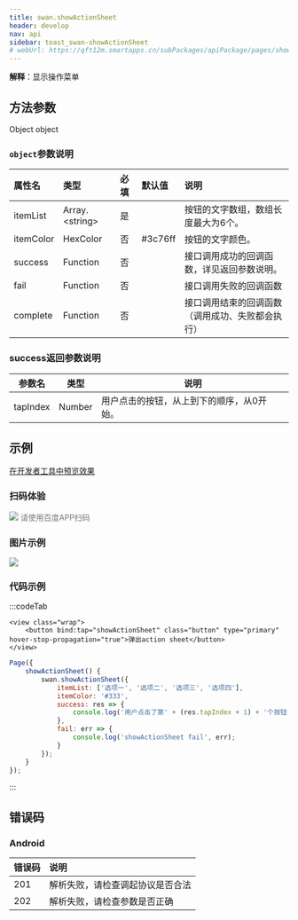 ```yaml
---
title: swan.showActionSheet
header: develop
nav: api
sidebar: toast_swan-showActionSheet
# webUrl: https://qft12m.smartapps.cn/subPackages/apiPackage/pages/showActionSheet/showActionSheet
---
```


 

**解释**：​显示操作菜单

 
## 方法参数 

Object object

### `object`参数说明  

|属性名 |类型  |必填 | 默认值 |说明|
|:---- |:---- |:---- |:----|:----|
|itemList |   Array.&lt;string&gt;  |  是 | |  按钮的文字数组，数组长度最大为6个。|
|itemColor |  HexColor|    否   |#3c76ff|按钮的文字颜色。|
|success| Function  |  否  | | 接口调用成功的回调函数，详见返回参数说明。|
|fail  |  Function |   否  | |  接口调用失败的回调函数|
|complete   | Function |   否 | |   接口调用结束的回调函数（调用成功、失败都会执行）|

### success返回参数说明  

|参数名 |类型  |说明|
|---- | ---- | ---- |
|tapIndex |   Number | 用户点击的按钮，从上到下的顺序，从0开始。|

## 示例

<a href="swanide://fragment/c96f91497b4edc0c93df37756919a2001574135826789" title="在开发者工具中预览效果" target="_self">在开发者工具中预览效果</a>
 
### 扫码体验

<div class='scan-code-container'>
    <img src="https://b.bdstatic.com/miniapp/assets/images/doc_demo/showActionSheet.png" class="demo-qrcode-image" />
    <font color=#777 12px>请使用百度APP扫码</font>
</div>

###  图片示例  

<div class="m-doc-custom-examples">
    <div class="m-doc-custom-examples-correct">
        <img src="https://b.bdstatic.com/miniapp/image/showAction.gif">
    </div>
    <div class="m-doc-custom-examples-correct">
        <img src=" ">
    </div>
    <div class="m-doc-custom-examples-correct">
        <img src=" ">
    </div>     
</div>

### 代码示例 

 

:::codeTab
```swan
<view class="wrap">
    <button bind:tap="showActionSheet" class="button" type="primary" hover-stop-propagation="true">弹出action sheet</button> 
</view>
```

 

```js
Page({
    showActionSheet() {
        swan.showActionSheet({
            itemList: ['选项一', '选项二', '选项三', '选项四'],
            itemColor: '#333',
            success: res => {
                console.log('用户点击了第' + (res.tapIndex + 1) + '个按钮');
            },
            fail: err => {
                console.log('showActionSheet fail', err);
            }
        });
    }
});
```
:::
##  错误码
### Android

|错误码|说明|
|:--|:--|
|201|解析失败，请检查调起协议是否合法|
|202|解析失败，请检查参数是否正确|